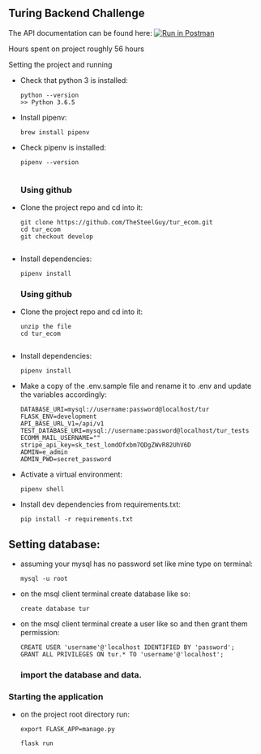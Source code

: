 ## Turing Backend Challenge


The API documentation can be found here: [![Run in Postman](https://run.pstmn.io/button.svg)](https://www.getpostman.com/collections/77da43d136770767f52c)

Hours spent on project roughly 56 hours

Setting the project and running

-   Check that python 3 is installed:

    ```
    python --version
    >> Python 3.6.5
    ```

-   Install pipenv:

    ```
    brew install pipenv
    ```

-   Check pipenv is installed:
    ```
    pipenv --version
  
    ```
    
    ### Using github
-   Clone the project repo and cd into it:

    ```
    git clone https://github.com/TheSteelGuy/tur_ecom.git
    cd tur_ecom
    git checkout develop
  
    ```
    
-   Install dependencies:

    ```
    pipenv install
    ```
    
        
    ### Using github
-   Clone the project repo and cd into it:

    ```
    unzip the file
    cd tur_ecom
  
    ```
    
-   Install dependencies:

    ```
    pipenv install
    ```

-   Make a copy of the .env.sample file  and rename it to .env and update the variables accordingly:

    ```
    DATABASE_URI=mysql://username:password@localhost/tur
    FLASK_ENV=development
    API_BASE_URL_V1=/api/v1
    TEST_DATABASE_URI=mysql://username:password@localhost/tur_tests
    ECOMM_MAIL_USERNAME=""
    stripe_api_key=sk_test_lomdOfxbm7QDgZWvR82UhV6D
    ADMIN=e_admin
    ADMIN_PWD=secret_password
    ```

-   Activate a virtual environment:

    ```
    pipenv shell
    ```
    
-   Install dev dependencies from requirements.txt:

    ```
    pip install -r requirements.txt
    ```
 
 ## Setting database:
 
  - assuming your mysql has no password set like mine type on terminal:
    ```
    mysql -u root
    ```
    
 - on the msql client terminal create database like so:
    ```
    create database tur
    ```
    
  - on the msql client terminal create a user like so and then grant them permission:
    ```
    CREATE USER 'username'@'localhost IDENTIFIED BY 'password';
    GRANT ALL PRIVILEGES ON tur.* TO 'username'@'localhost';
    ```
    ### import the database and data.
    
   ### Starting the application
  - on the project root directory run:
    ```
    export FLASK_APP=manage.py
    
    flask run
    ```
    
